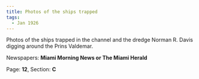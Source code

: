 ```yaml
---  
title: Photos of the ships trapped  
tags:  
  - Jan 1926  
---  
```

  
Photos of the ships trapped in the channel and the dredge Norman R. Davis digging around the Prins Valdemar.  
  
Newspapers: **Miami Morning News or The Miami Herald**  
  
Page: **12**, Section: **C** 
